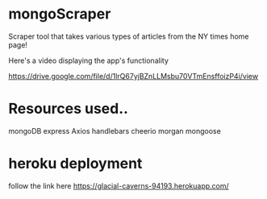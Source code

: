 # mongoScraper

Scraper tool that takes various types of articles from the NY times home page!

Here's a video displaying the app's functionality

https://drive.google.com/file/d/1lrQ67yjBZnLLMsbu70VTmEnsffoizP4i/view


# Resources used..

mongoDB
express
Axios
handlebars
cheerio
morgan
mongoose


# heroku deployment

  follow the link here https://glacial-caverns-94193.herokuapp.com/
